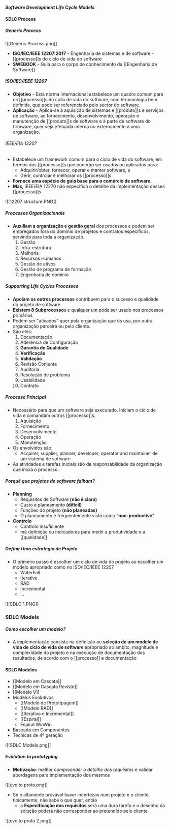 ***Software Development Life Cycle Models***
#### SDLC Process
##### Generic Process
![[Generic Process.png]]

- **ISO/IEC/IEEE 12207:2017** - Engenharia de sistemas e de software - [[processo]]s do ciclo de vida do software
- **SWEBOOK** - Guia para o corpo de conhecimento da [[Engenharia de Software]]

##### ISO/IEC/IEEE 12207
- **Objetivo** - Esta norma Internacional estabelece um quadro comum para os [[processo]]s do ciclo de vida do software, com terminologia bem definida, que pode ser referenciado pelo sector do software.
- **Aplicação** - Aplica-se à aquisição de sistemas e [[produto]]s e serviços de software, ao fornecimento, desenvolvimento, operação e manutenção de [[produto]]s de software e à parte de software do firmware, quer seja efetuada interna ou externamente a uma organização.

###### IEEE/EIA 12207 
- Estabelece um framework comum para o ciclo de vida do software, em termos dos [[processo]]s que poderão ser usados ou aplicados para:
	- Adquirir/obter, fornecer, operar e manter software, e
	- Gerir, controlar e melhorar os [[processo]]s
- **Fornece uma espécie de guia base para o comércio de software**.
- **Mas**, IEEE/EIA 12270 não especifica o detalhe da implementação desses [[processo]]s

![[12207 structure.PNG]]

##### Processes Organizacionais
* **Auxiliam a organização e gestão geral** dos processos e podem ser empregados fora do domínio de projetos e contratos específicos, servindo para toda a organização.
	1. Gestão
	2. Infra-estrutura 
	3. Melhoria 
	4. Recursos Humanos
	5. Gestão de ativos
	6. Gestão de programa de formação
	7. Engenharia de domínio
##### Supporting Life Cycles Processes
- **Apoiam os outros processos** contribuem para o sucesso e qualidade do projeto de software.
- **Existem 8 Subprocesso**s e qualquer um pode ser usado nos processos primários
- Podem ser "ativados" quer pela organização que os usa, por outra organização parceira ou pelo cliente.
- São eles:
	1. Documentação
	2. Aderência de Configuração
	3. **Garantia de Qualidade**
	4. **Verificação**
	5. **Validação**
	6. Revisão Conjunta
	7. Auditoria
	8. Resolução de problema
	9. Usabilidade
	10. Contrato

##### Processo Principal
- Necessário para que um software seja executado. Iniciam o ciclo de vida e comandam outros [[processo]]s.
	1. Aquisição
	2. Fornecimento
	3. Desenvolvimento
	4. Operação
	5. Manutenção
- Os envolvidos são:
	- Acquirer, supplier, planner, developer, operator and maintainer de um sistema de software
- As atividades e tarefas iniciais são da responsabilidade da organização que inicia o processo.

##### Porquê que projetos de software falham?
- **Planning**
	- Requisitos de Software **(não é claro)**
	- Custo e planeamento **(difícil)**
	- Funções do projeto **(não planeadas)**
	- O planeamento é frequentemente visto como "**non-productive**"
- **Controlo**
	- Controlo insuficiente
	-  má definição ou indicadores para medir a produtividade e a [[qualidade]]

##### Definir Uma estratégia de Projeto
- O primeiro passo é escolher um ciclo de vida do projeto ao escolher um modelo apropriado como no ISO/IEC/IEEE 12207
	- WaterFall
	- Iterative
	- RAD
	- Incremental
	- ...

![[SDLC 1.PNG]] 

### SDLC Models

##### Como escolher um modelo?
-  A implementação consiste na definição ou **seleção de um modelo de vida de ciclo de vida de software** apropriado ao ambito, magnitude e complexidade do projeto e na execução de documentação dos resultados, de acordo com o [[processo]] e documentação

#### SDLC Modelos
- [[Modelo em Cascata]]
- [[Modelo em Cascata Revisto]]
- [[Modelo V]]
- Modelos Evolutivos
	- [[Modelo de Prototipagem]]
	- [[Modelo RAD]]
	- [[Iterativo e Incremental]]
	- [[Espiral]]
	- Espiral WinWin
- Baseado em Componentes
- Técnicas de 4ª geração

![[SDLC Models.png]]

##### Evolution to prototyping

- **Motivação**: melhor *compreender o detalhe dos requisitos* e validar abordagens para implementação dos mesmos

![[evo to proto.png]]

- Se é altamente provável haver incertezas num projeto e o cliente, tipicamente, não sabe o que quer, então
	- a **Especificação dos requisitos** será uma dura tarefa e o desenho da solução poderá não corresponder ao pretendido pelo cliente

![[evo to proto 2.png]]

